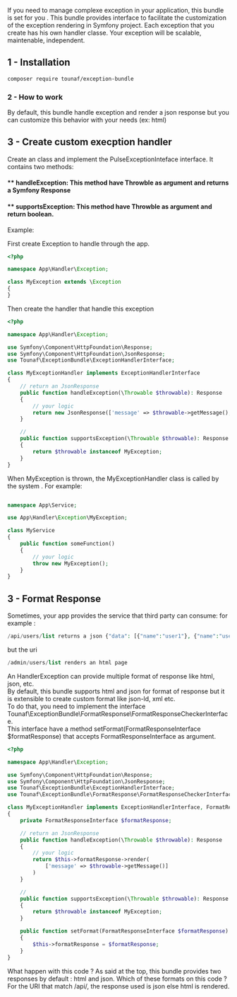 If you need to manage complexe exception in your application, this bundle is set for you .
This bundle provides interface to facilitate the customization of the exception rendering in Symfony project.
Each exception that you create has his own handler classe. Your exception will be scalable, maintenable, independent.


## 1 - Installation 
```bash
composer require tounaf/exception-bundle
```

### 2 - How to work

By default, this bundle handle exception and render a json response but you can customize this behavior with your needs (ex: html)

## 3 - Create custom execption handler

Create an class and implement the PulseExceptionInteface interface. It contains two methods:

#### ** handleException: This method have Throwble as argument and returns a Symfony Response 
#### ** supportsException: This method have Throwble as argument and return boolean.

Example:

First create Exception to handle through the app.

```php
<?php

namespace App\Handler\Exception;

class MyException extends \Exception 
{
}

```
Then create the handler that handle this exception

```php
<?php

namespace App\Handler\Exception;

use Symfony\Component\HttpFoundation\Response;
use Symfony\Component\HttpFoundation\JsonResponse;
use Tounaf\ExceptionBundle\ExceptionHandlerInterface;

class MyExceptionHandler implements ExceptionHandlerInterface 
{
    // return an JsonResponse
    public function handleException(\Throwable $throwable): Response
    {
        // your logic
        return new JsonResponse(['message' => $throwable->getMessage(), 'code' => 12]);
    }

    // 
    public function supportsException(\Throwable $throwable): Response
    {
        return $throwable instanceof MyException;
    }
}

```

When MyException is thrown, the MyExceptionHandler class is called by the system .
For example:


```php

namespace App\Service;

use App\Handler\Exception\MyException;

class MyService
{
    public function someFunction()
    {
        // your logic
        throw new MyException();
    }
}

```

## 3 - Format Response
Sometimes, your app provides the service that third party can consume:
for example :
```php
/api/users/list returns a json {"data": [{"name":"user1"}, {"name":"user2"}]}

```
but the uri

```php
/admin/users/list renders an html page
```
An HandlerException can provide multiple format of response like html, json, etc.  
By default, this bundle supports html and json for format of response but it is extensible to create custom
format like json-ld, xml etc.  
To do that, you need to implement the interface Tounaf\ExceptionBundle\FormatResponse\FormatResponseCheckerInterface.  
This interface have a method setFormat(FormatResponseInterface $formatResponse) that accepts FormatResponseInterface as argument.

```php
<?php

namespace App\Handler\Exception;

use Symfony\Component\HttpFoundation\Response;
use Symfony\Component\HttpFoundation\JsonResponse;
use Tounaf\ExceptionBundle\ExceptionHandlerInterface;
use Tounaf\ExceptionBundle\FormatResponse\FormatResponseCheckerInterface;

class MyExceptionHandler implements ExceptionHandlerInterface, FormatResponseCheckerInterface
{
    private FormatResponseInterface $formatResponse;

    // return an JsonResponse
    public function handleException(\Throwable $throwable): Response
    {
        // your logic
        return $this->formatResponse->render(
            ['message' => $throwable->getMessage()]
        )
    }

    // 
    public function supportsException(\Throwable $throwable): Response
    {
        return $throwable instanceof MyException;
    }

    public function setFormat(FormatResponseInterface $formatResponse): void
    {
        $this->formatResponse = $formatResponse;
    }
}

```

What happen with this code ? As said at the top, this bundle provides two responses by default : html and json. Which of these formats on this code ?
For the URI that match /api/, the response used is json else html is rendered.
